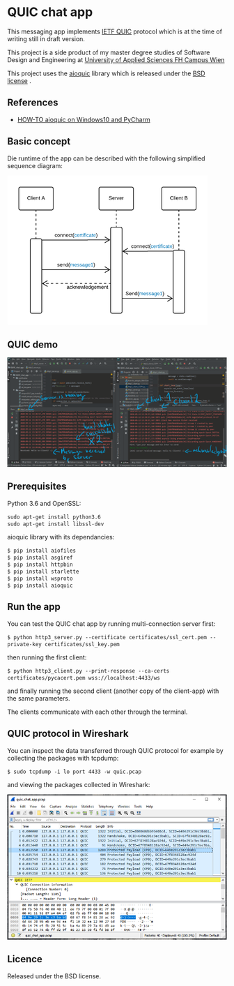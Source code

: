 # QUIC chat app
This messaging app implements [IETF QUIC](https://quicwg.org/) protocol which is at the time of writing still in draft version. 

This project is a side product of my master degree studies of Software Design and Engineering at [University of Applied Sciences FH Campus Wien](https://www.fh-campuswien.ac.at/en/studies/study-courses/detail/software-design-and-engineering-master.html)  

This project uses the [aioquic](https://github.com/aiortc/aioquic) library which is released under the [BSD license](https://aioquic.readthedocs.io/en/latest/license.html) .

## References

- [HOW-TO aioquic on Windows10 and PyCharm](HOW-TO_aioquic_Windows10_and_PyCharm.md)

## Basic concept
Die runtime of the app can be described with the following simplified sequence diagram:

<img src="images/sequence_diagram.png" width="460">

## QUIC demo

![](images/QUIC2.gif)

## Prerequisites
Python 3.6 and OpenSSL: 
```
sudo apt-get install python3.6
sudo apt-get install libssl-dev
```
aioquic library with its dependancies:
```
$ pip install aiofiles 
$ pip install asgiref 
$ pip install httpbin 
$ pip install starlette 
$ pip install wsproto
$ pip install aioquic
```
## Run the app 
You can test the QUIC chat app by running multi-connection server first:
```
$ python http3_server.py --certificate certificates/ssl_cert.pem --private-key certificates/ssl_key.pem
``` 
then running the first client: 
```
$ python http3_client.py --print-response --ca-certs certificates/pycacert.pem wss://localhost:4433/ws
```
and finally running the second client (another copy of the client-app) with the same parameters. 

The clients communicate with each other through the terminal. 

## QUIC protocol in Wireshark
You can inspect the data transferred through QUIC protocol for example by collecting the packages with tcpdump:
```
$ sudo tcpdump -i lo port 4433 -w quic.pcap
```
and viewing the packages collected in Wireshark: 

![](images/wireshark.PNG)


## Licence
Released under the BSD license.

